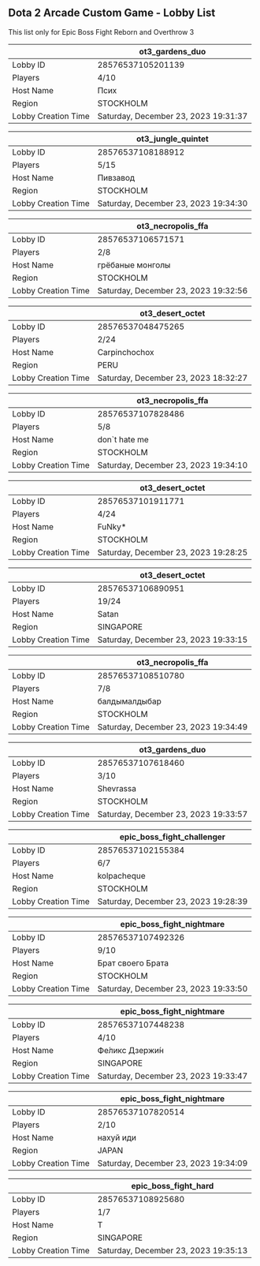 ## Dota 2 Arcade Custom Game - Lobby List

This list only for Epic Boss Fight Reborn and Overthrow 3

|  | ot3_gardens_duo |
| ------ | ------ |
| Lobby ID | 28576537105201139 |
| Players | 4/10 |
| Host Name | Псих |
| Region | STOCKHOLM |
| Lobby Creation Time | Saturday, December 23, 2023 19:31:37 |


|  | ot3_jungle_quintet |
| ------ | ------ |
| Lobby ID | 28576537108188912 |
| Players | 5/15 |
| Host Name | Пивзавод |
| Region | STOCKHOLM |
| Lobby Creation Time | Saturday, December 23, 2023 19:34:30 |


|  | ot3_necropolis_ffa |
| ------ | ------ |
| Lobby ID | 28576537106571571 |
| Players | 2/8 |
| Host Name | грёбаные монголы |
| Region | STOCKHOLM |
| Lobby Creation Time | Saturday, December 23, 2023 19:32:56 |


|  | ot3_desert_octet |
| ------ | ------ |
| Lobby ID | 28576537048475265 |
| Players | 2/24 |
| Host Name | Carpinchochox |
| Region | PERU |
| Lobby Creation Time | Saturday, December 23, 2023 18:32:27 |


|  | ot3_necropolis_ffa |
| ------ | ------ |
| Lobby ID | 28576537107828486 |
| Players | 5/8 |
| Host Name | don`t hate me |
| Region | STOCKHOLM |
| Lobby Creation Time | Saturday, December 23, 2023 19:34:10 |


|  | ot3_desert_octet |
| ------ | ------ |
| Lobby ID | 28576537101911771 |
| Players | 4/24 |
| Host Name | FuNky* |
| Region | STOCKHOLM |
| Lobby Creation Time | Saturday, December 23, 2023 19:28:25 |


|  | ot3_desert_octet |
| ------ | ------ |
| Lobby ID | 28576537106890951 |
| Players | 19/24 |
| Host Name | Satan |
| Region | SINGAPORE |
| Lobby Creation Time | Saturday, December 23, 2023 19:33:15 |


|  | ot3_necropolis_ffa |
| ------ | ------ |
| Lobby ID | 28576537108510780 |
| Players | 7/8 |
| Host Name | балдымалдыбар |
| Region | STOCKHOLM |
| Lobby Creation Time | Saturday, December 23, 2023 19:34:49 |


|  | ot3_gardens_duo |
| ------ | ------ |
| Lobby ID | 28576537107618460 |
| Players | 3/10 |
| Host Name | Shevrassa |
| Region | STOCKHOLM |
| Lobby Creation Time | Saturday, December 23, 2023 19:33:57 |


|  | epic_boss_fight_challenger |
| ------ | ------ |
| Lobby ID | 28576537102155384 |
| Players | 6/7 |
| Host Name | kolpacheque |
| Region | STOCKHOLM |
| Lobby Creation Time | Saturday, December 23, 2023 19:28:39 |


|  | epic_boss_fight_nightmare |
| ------ | ------ |
| Lobby ID | 28576537107492326 |
| Players | 9/10 |
| Host Name | Брат своего Брата |
| Region | STOCKHOLM |
| Lobby Creation Time | Saturday, December 23, 2023 19:33:50 |


|  | epic_boss_fight_nightmare |
| ------ | ------ |
| Lobby ID | 28576537107448238 |
| Players | 4/10 |
| Host Name | Фе́ликс  Дзержи́н |
| Region | SINGAPORE |
| Lobby Creation Time | Saturday, December 23, 2023 19:33:47 |


|  | epic_boss_fight_nightmare |
| ------ | ------ |
| Lobby ID | 28576537107820514 |
| Players | 2/10 |
| Host Name | нахуй иди |
| Region | JAPAN |
| Lobby Creation Time | Saturday, December 23, 2023 19:34:09 |


|  | epic_boss_fight_hard |
| ------ | ------ |
| Lobby ID | 28576537108925680 |
| Players | 1/7 |
| Host Name | T |
| Region | SINGAPORE |
| Lobby Creation Time | Saturday, December 23, 2023 19:35:13 |


